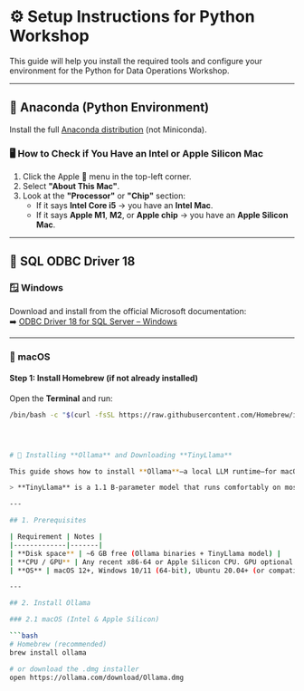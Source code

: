 # ⚙️ Setup Instructions for Python Workshop

This guide will help you install the required tools and configure your environment for the Python for Data Operations Workshop.

---

## 🐍 Anaconda (Python Environment)

Install the full [Anaconda distribution](https://www.anaconda.com/download/success) (not Miniconda).

### 🖥️ How to Check if You Have an Intel or Apple Silicon Mac

1. Click the Apple  menu in the top-left corner.  
2. Select **"About This Mac"**.  
3. Look at the **"Processor"** or **"Chip"** section:  
   - If it says **Intel Core i5** → you have an **Intel Mac**.  
   - If it says **Apple M1**, **M2**, or **Apple chip** → you have an **Apple Silicon Mac**.

---

## 🔌 SQL ODBC Driver 18

### 🪟 Windows

Download and install from the official Microsoft documentation:  
➡️ [ODBC Driver 18 for SQL Server – Windows](https://learn.microsoft.com/en-us/sql/connect/odbc/download-odbc-driver-for-sql-server?view=sql-server-ver17)

---

### 🍎 macOS

#### Step 1: Install Homebrew (if not already installed)

Open the **Terminal** and run:

```bash
/bin/bash -c "$(curl -fsSL https://raw.githubusercontent.com/Homebrew/install/HEAD/install.sh)"




# 🦙 Installing **Ollama** and Downloading **TinyLlama**

This guide shows how to install **Ollama**—a local LLM runtime—for macOS, Windows, and Linux, and how to download the **TinyLlama** model. Follow the steps for **your** operating system.

> **TinyLlama** is a 1.1 B-parameter model that runs comfortably on most modern laptops (≈ 4 GB VRAM or 8 GB system RAM).

---

## 1. Prerequisites

| Requirement | Notes |
|-------------|-------|
| **Disk space** | ~6 GB free (Ollama binaries + TinyLlama model) |
| **CPU / GPU** | Any recent x86-64 or Apple Silicon CPU. GPU optional but improves speed. |
| **OS** | macOS 12+, Windows 10/11 (64-bit), Ubuntu 20.04+ (or compatible) |

---

## 2. Install Ollama

### 2.1 macOS (Intel & Apple Silicon)

```bash
# Homebrew (recommended)
brew install ollama

# or download the .dmg installer
open https://ollama.com/download/Ollama.dmg

